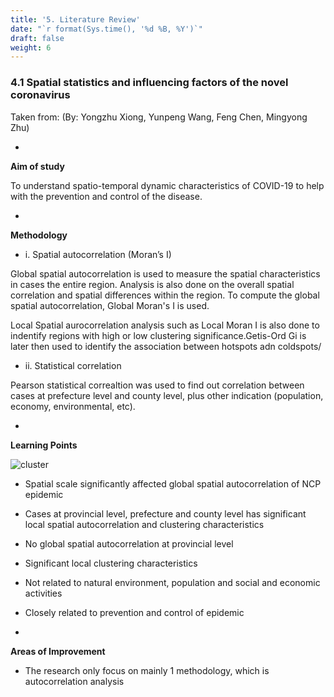 ```yaml
---
title: '5. Literature Review'
date: "`r format(Sys.time(), '%d %B, %Y')`"
draft: false
weight: 6
---
```


### 4.1 Spatial statistics and influencing factors of the novel coronavirus 

Taken from: 
(By: Yongzhu Xiong, Yunpeng Wang, Feng Chen, Mingyong Zhu)

*   
**Aim of study**

To understand spatio-temporal dynamic characteristics of COVID-19 to help with the prevention and control of the disease. 

*   
**Methodology**

* i. Spatial autocorrelation (Moran’s I)

Global spatial autocorrelation is used to measure the spatial characteristics in cases the entire region. Analysis is also done on the overall spatial correlation and spatial differences within the region. To compute the global spatial autocorrelation, Global Moran's I is used.

Local Spatial aurocorrelation analysis such as Local Moran I is also done to indentify regions with high or low clustering significance.Getis-Ord Gi is later then used to identify the association between hotspots adn coldspots/

* ii. Statistical correlation

Pearson statistical correaltion was used to find out correlation between cases at prefecture level and county level, plus other indication (population, economy, environmental, etc).
  
*    
**Learning Points**

![cluster](litreview_cluster.png)

* Spatial scale significantly affected global spatial autocorrelation of NCP epidemic
* Cases at provincial level, prefecture and county level has significant local spatial autocorrelation and clustering characteristics
* No global spatial autocorrelation at provincial level
* Significant local clustering characteristics
* Not related to natural environment, population and social and economic activities
* Closely related to prevention and control of epidemic

*   
**Areas of Improvement**
- The research only focus on mainly 1 methodology, which is autocorrelation analysis



